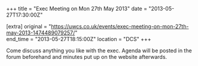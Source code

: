 +++
title = "Exec Meeting on Mon 27th May 2013"
date = "2013-05-27T17:30:00Z"

[extra]
original = "https://uwcs.co.uk/events/exec-meeting-on-mon-27th-may-2013-1474489079257/"    
end_time = "2013-05-27T18:15:00Z"
location = "DCS"
+++

Come discuss anything you like with the exec. Agenda will be posted in the forum beforehand and minutes put up on the website afterwards.

